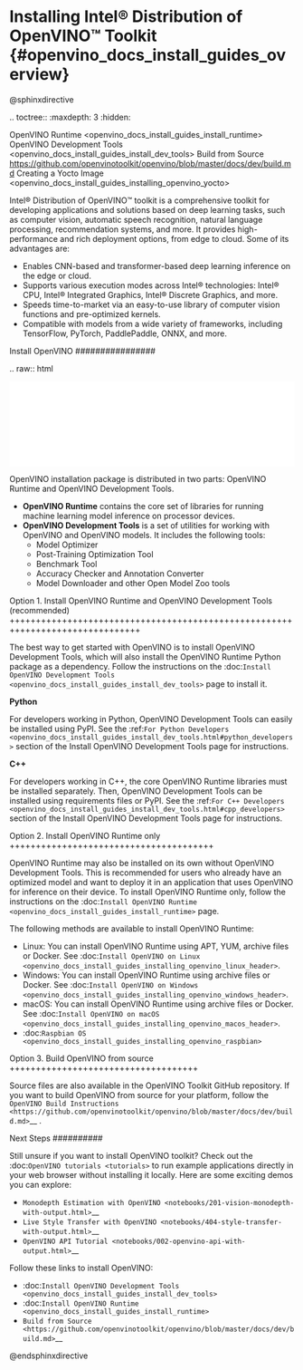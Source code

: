 # Installing Intel® Distribution of OpenVINO™ Toolkit {#openvino_docs_install_guides_overview}

@sphinxdirective

.. toctree::
   :maxdepth: 3
   :hidden:
   
   OpenVINO Runtime <openvino_docs_install_guides_install_runtime>
   OpenVINO Development Tools <openvino_docs_install_guides_install_dev_tools>
   Build from Source <https://github.com/openvinotoolkit/openvino/blob/master/docs/dev/build.md>
   Creating a Yocto Image <openvino_docs_install_guides_installing_openvino_yocto>

Intel® Distribution of OpenVINO™ toolkit is a comprehensive toolkit for developing applications and solutions based on deep learning tasks, such as computer vision, automatic speech recognition, natural language processing, recommendation systems, and more. It provides high-performance and rich deployment options, from edge to cloud. Some of its advantages are:

* Enables CNN-based and transformer-based deep learning inference on the edge or cloud.
* Supports various execution modes across Intel® technologies: Intel® CPU, Intel® Integrated Graphics, Intel® Discrete Graphics, and more.
* Speeds time-to-market via an easy-to-use library of computer vision functions and pre-optimized kernels.
* Compatible with models from a wide variety of frameworks, including TensorFlow, PyTorch, PaddlePaddle, ONNX, and more.


Install OpenVINO
################

.. raw:: html

   <script type="module" crossorigin src="_static/selector-tool/assets/index-cd8061d0.js"></script>
   <meta name="viewport" content="width=device-width, initial-scale=1.0" />
   <iframe id="selector" src="_static/selector-tool/selector-3ff1197.html" style="width: 100%; border: none" title="Download Intel® Distribution of OpenVINO™ Toolkit"></iframe>


OpenVINO installation package is distributed in two parts: OpenVINO Runtime and OpenVINO Development Tools.

* **OpenVINO Runtime** contains the core set of libraries for running machine learning model inference on processor devices.
* **OpenVINO Development Tools** is a set of utilities for working with OpenVINO and OpenVINO models. It includes the following tools:
  - Model Optimizer
  - Post-Training Optimization Tool
  - Benchmark Tool
  - Accuracy Checker and Annotation Converter
  - Model Downloader and other Open Model Zoo tools

Option 1. Install OpenVINO Runtime and OpenVINO Development Tools (recommended)
+++++++++++++++++++++++++++++++++++++++++++++++++++++++++++++++++++++++++++++++

The best way to get started with OpenVINO is to install OpenVINO Development Tools, which will also install the OpenVINO Runtime Python package as a dependency. Follow the instructions on the :doc:`Install OpenVINO Development Tools <openvino_docs_install_guides_install_dev_tools>` page to install it.

**Python**

For developers working in Python, OpenVINO Development Tools can easily be installed using PyPI. See the :ref:`For Python Developers <openvino_docs_install_guides_install_dev_tools.html#python_developers>` section of the Install OpenVINO Development Tools page for instructions.

**C++**

For developers working in C++, the core OpenVINO Runtime libraries must be installed separately. Then, OpenVINO Development Tools can be installed using requirements files or PyPI. See the :ref:`For C++ Developers <openvino_docs_install_guides_install_dev_tools.html#cpp_developers>` section of the Install OpenVINO Development Tools page for instructions.

Option 2. Install OpenVINO Runtime only
+++++++++++++++++++++++++++++++++++++++

OpenVINO Runtime may also be installed on its own without OpenVINO Development Tools. This is recommended for users who already have an optimized model and want to deploy it in an application that uses OpenVINO for inference on their device. To install OpenVINO Runtime only, follow the instructions on the :doc:`Install OpenVINO Runtime <openvino_docs_install_guides_install_runtime>` page.

The following methods are available to install OpenVINO Runtime:

* Linux: You can install OpenVINO Runtime using APT, YUM, archive files or Docker. See :doc:`Install OpenVINO on Linux <openvino_docs_install_guides_installing_openvino_linux_header>`.
* Windows: You can install OpenVINO Runtime using archive files or Docker. See :doc:`Install OpenVINO on Windows <openvino_docs_install_guides_installing_openvino_windows_header>`.
* macOS: You can install OpenVINO Runtime using archive files or Docker. See :doc:`Install OpenVINO on macOS <openvino_docs_install_guides_installing_openvino_macos_header>`.
* :doc:`Raspbian OS <openvino_docs_install_guides_installing_openvino_raspbian>`

Option 3. Build OpenVINO from source
++++++++++++++++++++++++++++++++++++

Source files are also available in the OpenVINO Toolkit GitHub repository. If you want to build OpenVINO from source for your platform, follow the `OpenVINO Build Instructions <https://github.com/openvinotoolkit/openvino/blob/master/docs/dev/build.md>`__ .

Next Steps
##########

Still unsure if you want to install OpenVINO toolkit? Check out the :doc:`OpenVINO tutorials <tutorials>` to run example applications directly in your web browser without installing it locally. Here are some exciting demos you can explore:

- `Monodepth Estimation with OpenVINO <notebooks/201-vision-monodepth-with-output.html>`__
- `Live Style Transfer with OpenVINO <notebooks/404-style-transfer-with-output.html>`__
- `OpenVINO API Tutorial <notebooks/002-openvino-api-with-output.html>`__

Follow these links to install OpenVINO:

- :doc:`Install OpenVINO Development Tools <openvino_docs_install_guides_install_dev_tools>`
- :doc:`Install OpenVINO Runtime <openvino_docs_install_guides_install_runtime>`
- `Build from Source <https://github.com/openvinotoolkit/openvino/blob/master/docs/dev/build.md>`__

@endsphinxdirective

